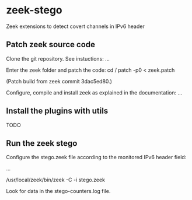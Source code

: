 # zeek-stego
Zeek extensions to detect covert channels in IPv6 header

## Patch zeek source code

Clone the git repository.
See instuctions: ...

Enter the zeek folder and patch the code:
cd <zeek dir>/
patch -p0 < zeek.patch

(Patch build from zeek commit 3dac5ed80.)

Configure, compile and install zeek as explained in the documentation: ...

## Install the plugins with utils

TODO

## Run the zeek stego

Configure the stego.zeek file according to the monitored IPv6 header field:


...

/usr/local/zeek/bin/zeek -C -i <interface> stego.zeek 
  
Look for data in the stego-counters.log file.
